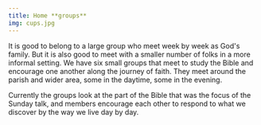 ```yaml
---
title: Home **groups**
img: cups.jpg
---
```

It is good to belong to a large group who meet week by week as God's family. But it is also good to meet with a smaller number of folks in a more informal setting. We have six small groups that meet to study the Bible and encourage one another along the journey of faith. They meet around the parish and wider area, some in the daytime, some in the evening.

Currently the groups look at the part of the Bible that was the focus of the Sunday talk, and members encourage each other to respond to what we discover by the way we live day by day.
